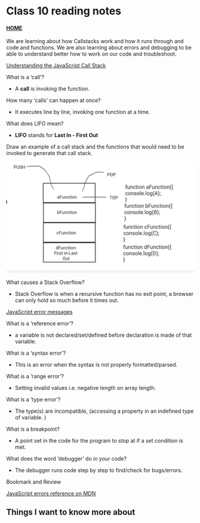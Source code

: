 # Class 10 reading notes

#### [HOME](https://cesarderio.github.io/reading-notes/)

We are learning about how Callstacks work and how it runs through and code and functions. We are also learning about errors and debugging to be able to understand better how to work on our code and troubleshoot.

[Understanding the JavaScript Call Stack](https://www.freecodecamp.org/news/understanding-the-javascript-call-stack-861e41ae61d4)

What is a ‘call’?

* A **call** is invoking the function.

How many ‘calls’ can happen at once?

* It executes line by line, invoking one function at a time.

What does LIFO mean?

* **LIFO** stands for **Last In - First Out**

Draw an example of a call stack and the functions that would need to be invoked to generate that call stack.

<!-- ![image](../img/CallStack.png) -->
![image](../../img/CallStack.png)

What causes a Stack Overflow?

* Stack Overflow is when a recursive function has no exit point, a browser can only hold so much before it times out.

[JavaScript error messages](https://codeburst.io/javascript-error-messages-debugging-d23f84f0ae7c)

What is a ‘reference error’?

* a variable is not declared/set/defined before declaration is made of that variable.

What is a ‘syntax error’?

* This is an error when the syntax is not properly formatted/parsed.

What is a ‘range error’?

* Setting invalid values i.e. negative length on array length.

What is a ‘type error’?

* The type(s) are incompatible, (accessing a property in an indefined type of variable. )

What is a breakpoint?

* A point set in the code for the program to stop at if a set condition is met.

What does the word ‘debugger’ do in your code?

* The debugger runs code step by step to find/check for bugs/errors.

Bookmark and Review

[JavaScript errors reference on MDN](https://developer.mozilla.org/en-US/docs/Web/JavaScript/Reference/Errors)

## Things I want to know more about
